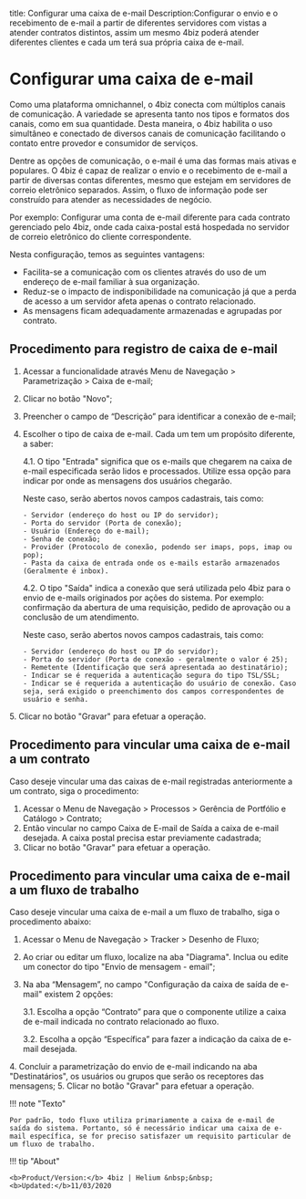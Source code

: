 title: Configurar uma caixa de e-mail
Description:Configurar o envio e o recebimento de e-mail a partir de diferentes servidores com vistas a atender contratos distintos, assim um mesmo 4biz poderá atender diferentes clientes e cada um terá sua própria caixa de e-mail.

# Configurar uma caixa de e-mail

Como uma plataforma omnichannel, o 4biz conecta com múltiplos canais de comunicação. A variedade se apresenta tanto nos tipos e formatos dos canais, como em sua quantidade. Desta maneira, o 4biz habilita o uso simultâneo e conectado de diversos canais de comunicação facilitando o contato entre provedor e consumidor de serviços.

Dentre as opções de comunicação, o e-mail é uma das formas mais ativas e populares. O 4biz é capaz de realizar o envio e o recebimento de e-mail a partir de diversas contas diferentes, mesmo que estejam em servidores de correio eletrônico separados. Assim, o fluxo de informação pode ser construído para atender as necessidades de negócio.

Por exemplo: Configurar uma conta de e-mail diferente para cada contrato gerenciado pelo 4biz, onde cada caixa-postal está hospedada no servidor de correio eletrônico do cliente correspondente.

Nesta configuração, temos as seguintes vantagens:
- Facilita-se a comunicação com os clientes através do uso de um endereço de e-mail familiar à sua organização.
- Reduz-se o impacto de indisponibilidade na comunicação já que a perda de acesso a um servidor afeta apenas o contrato relacionado.
- As mensagens ficam adequadamente armazenadas e agrupadas por contrato.


## Procedimento para registro de caixa de e-mail

1.	Acessar a funcionalidade através Menu de Navegação > Parametrização > Caixa de e-mail;
2.	Clicar no botão "Novo";
3.	Preencher o campo de “Descrição” para identificar a conexão de e-mail;
4.	Escolher o tipo de caixa de e-mail. Cada um tem um propósito diferente, a saber:
    
    4.1\. O tipo "Entrada" significa que os e-mails que chegarem na caixa de e-mail especificada serão lidos e processados. Utilize essa opção para indicar por onde as mensagens dos usuários chegarão. 
    
    Neste caso, serão abertos novos campos cadastrais, tais como:

        - Servidor (endereço do host ou IP do servidor);
        - Porta do servidor (Porta de conexão);
        - Usuário (Endereço do e-mail);
        - Senha de conexão;
        - Provider (Protocolo de conexão, podendo ser imaps, pops, imap ou pop);
        - Pasta da caixa de entrada onde os e-mails estarão armazenados (Geralmente é inbox).

    4.2\. O tipo "Saída" indica a conexão que será utilizada pelo 4biz para o envio de e-mails originados por ações do sistema. Por exemplo: confirmação da abertura de uma requisição, pedido de aprovação ou a conclusão de um atendimento. 
    
    Neste caso, serão abertos novos campos cadastrais, tais como: 
       
        - Servidor (endereço do host ou IP do servidor);
        - Porta do servidor (Porta de conexão - geralmente o valor é 25);
        - Remetente (Identificação que será apresentada ao destinatário);
        - Indicar se é requerida a autenticação segura do tipo TSL/SSL;
        - Indicar se é requerida a autenticação do usuário de conexão. Caso seja, será exigido o preenchimento dos campos correspondentes de usuário e senha.

5\.	Clicar no botão "Gravar" para efetuar a operação.

## Procedimento para vincular uma caixa de e-mail a um contrato

Caso deseje vincular uma das caixas de e-mail registradas anteriormente a um contrato, siga o procedimento:

1.	Acessar o Menu de Navegação > Processos > Gerência de Portfólio e Catálogo > Contrato;
2.	Então vincular no campo Caixa de E-mail de Saída a caixa de e-mail desejada. A caixa postal precisa estar previamente cadastrada;
3.	Clicar no botão "Gravar" para efetuar a operação.

## Procedimento para vincular uma caixa de e-mail a um fluxo de trabalho

Caso deseje vincular uma caixa de e-mail a um fluxo de trabalho, siga o procedimento abaixo:

1.	Acessar o Menu de Navegação > Tracker > Desenho de Fluxo;
2.	Ao criar ou editar um fluxo, localize na aba "Diagrama". Inclua ou edite um conector do tipo "Envio de mensagem - email";
3.	Na aba “Mensagem”, no campo "Configuração da caixa de saída de e-mail" existem 2 opções:

    3.1. Escolha a opção “Contrato” para que o componente utilize a caixa de e-mail indicada no contrato relacionado ao fluxo.
   
    3.2. Escolha a opção “Específica” para fazer a indicação da caixa de e-mail desejada.

4\.	Concluir a parametrização do envio de e-mail indicando na aba "Destinatários", os usuários ou grupos que serão os receptores das mensagens;
5\.	Clicar no botão "Gravar" para efetuar a operação.


!!! note "Texto"
    
    Por padrão, todo fluxo utiliza primariamente a caixa de e-mail de saída do sistema. Portanto, só é necessário indicar uma caixa de e-mail específica, se for preciso satisfazer um requisito particular de um fluxo de trabalho.



!!! tip "About"

    <b>Product/Version:</b> 4biz | Helium &nbsp;&nbsp;
    <b>Updated:</b>11/03/2020



